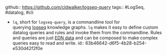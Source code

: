 ---
---

github:: https://github.com/cldwalker/logseq-query
tags:: #LogSeq, #datalog, #cli

- `lq`, short for `logseq-query`, is a commandline tool for querying [logseq](https://logseq.com/) knowledge graphs. `lq` makes it easy to define custom datalog queries and rules and invoke them from the commandline. Rules and queries are just [EDN data](https://github.com/edn-format/edn) and can be composed to make complex queries easy to read and write.
  id:: 63b46642-d6f5-4b28-b254-e530d42f2f0e